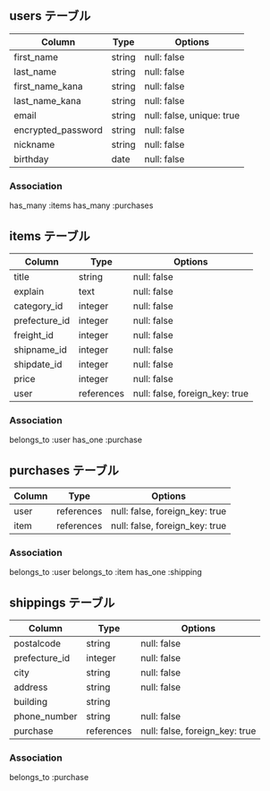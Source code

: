 ## users テーブル

| Column             | Type   | Options                   |
| ------------------ | ------ | ------------------------- |
| first_name         | string | null: false               |
| last_name          | string | null: false               |
| first_name_kana   | string | null: false               |
| last_name_kana    | string | null: false               |
| email              | string | null: false, unique: true |
| encrypted_password | string | null: false               |
| nickname           | string | null: false               |
| birthday           | date | null: false               |


### Association

has_many :items
has_many :purchases

## items テーブル

| Column      | Type   | Options     |
| ----------- | ------ | ----------- |
| title       | string | null: false |
| explain     | text   | null: false |
| category_id | integer | null: false |
| prefecture_id    | integer | null: false |
| freight_id  | integer | null: false |
| shipname_id | integer | null: false |
| shipdate_id | integer | null: false |
| price       | integer | null: false |
| user        | references | null: false, foreign_key: true |


### Association

belongs_to :user
has_one :purchase

## purchases テーブル

| Column  | Type       | Options                        |
| ------- | ---------- | ------------------------------ |
| user    | references | null: false, foreign_key: true |
| item    | references | null: false, foreign_key: true |

### Association

belongs_to :user
belongs_to :item
has_one :shipping

## shippings テーブル

| Column       | Type    | Options      |
| ------------ | --------| ------------ |
| postalcode   | string  | null: false  |
| prefecture_id | integer  | null: false  |
| city         | string  | null: false  |
| address      | string  | null: false  |
| building     | string  |              |
| phone_number | string  | null: false  |
| purchase     | references  | null: false, foreign_key: true  |


### Association

belongs_to :purchase